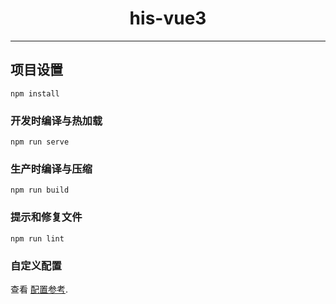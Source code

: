 <h1 align="center">his-vue3</h1>

---

## 项目设置
```
npm install
```

### 开发时编译与热加载
```
npm run serve
```

### 生产时编译与压缩
```
npm run build
```

### 提示和修复文件
```
npm run lint
```

### 自定义配置
查看 [配置参考](https://cli.vuejs.org/zh/config/).
